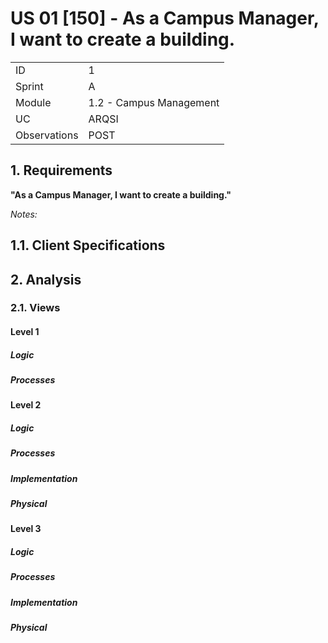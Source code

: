 # US 01 [150] - As a Campus Manager, I want to create a building.

|              |                         |
| ------------ | ----------------------- |
| ID           | 1                       |
| Sprint       | A                       |
| Module       | 1.2 - Campus Management |
| UC           | ARQSI                   |
| Observations | POST                    |

## 1. Requirements

**"As a Campus Manager, I want to create a building."**

_Notes:_

## 1.1. Client Specifications

## 2. Analysis

### 2.1. Views

#### Level 1

##### Logic

##### Processes

#### Level 2

##### Logic

##### Processes

##### Implementation

##### Physical

#### Level 3

##### Logic

##### Processes

##### Implementation

##### Physical
